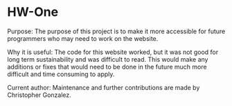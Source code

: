 # HW-One

Purpose:
The purpose of this project is to make it more accessible for future programmers who may need to work on the website.

Why it is useful:
The code for this website worked, but it was not good for long term sustainability and was difficult to read. This would make any additions or fixes that would need to be done in the future much more difficult and time consuming to apply.

Current author:
Maintenance and further contributions are made by Christopher Gonzalez.